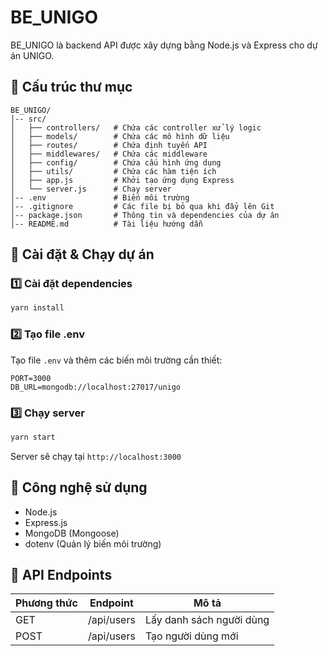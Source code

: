  
# BE_UNIGO

BE_UNIGO là backend API được xây dựng bằng Node.js và Express cho dự án UNIGO.

## 📌 Cấu trúc thư mục
```
BE_UNIGO/
│-- src/
│   ├── controllers/   # Chứa các controller xử lý logic
│   ├── models/        # Chứa các mô hình dữ liệu
│   ├── routes/        # Chứa định tuyến API
│   ├── middlewares/   # Chứa các middleware
│   ├── config/        # Chứa cấu hình ứng dụng
│   ├── utils/         # Chứa các hàm tiện ích
│   ├── app.js         # Khởi tạo ứng dụng Express
│   └── server.js      # Chạy server
│-- .env               # Biến môi trường
│-- .gitignore         # Các file bị bỏ qua khi đẩy lên Git
│-- package.json       # Thông tin và dependencies của dự án
│-- README.md          # Tài liệu hướng dẫn
```

## 🚀 Cài đặt & Chạy dự án
### 1️⃣ Cài đặt dependencies
```sh
yarn install
```
### 2️⃣ Tạo file .env
Tạo file `.env` và thêm các biến môi trường cần thiết:
```
PORT=3000
DB_URL=mongodb://localhost:27017/unigo 
```
### 3️⃣ Chạy server
```sh
yarn start
```
Server sẽ chạy tại `http://localhost:3000`

## 📌 Công nghệ sử dụng
- Node.js
- Express.js
- MongoDB (Mongoose)
- dotenv (Quản lý biến môi trường)

## 📌 API Endpoints
| Phương thức | Endpoint       | Mô tả                   |
|------------|---------------|-------------------------|
| GET        | /api/users    | Lấy danh sách người dùng |
| POST       | /api/users    | Tạo người dùng mới       |


